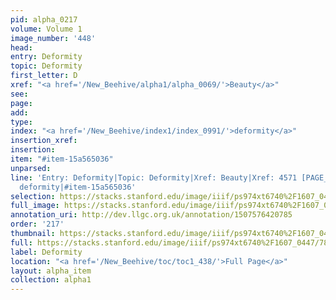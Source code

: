 ```yaml
---
pid: alpha_0217
volume: Volume 1
image_number: '448'
head: 
entry: Deformity
topic: Deformity
first_letter: D
xref: "<a href='/New_Beehive/alpha1/alpha_0069/'>Beauty</a>"
see: 
page: 
add: 
type: 
index: "<a href='/New_Beehive/index1/index_0991/'>deformity</a>"
insertion_xref: 
insertion: 
item: "#item-15a565036"
unparsed: 
line: 'Entry: Deformity|Topic: Deformity|Xref: Beauty|Xref: 4571 [PAGE_MISSING]|Index:
  deformity|#item-15a565036'
selection: https://stacks.stanford.edu/image/iiif/ps974xt6740%2F1607_0447/780,3237,2943,541/full/0/default.jpg
full_image: https://stacks.stanford.edu/image/iiif/ps974xt6740%2F1607_0447/full/full/0/default.jpg
annotation_uri: http://dev.llgc.org.uk/annotation/1507576420785
order: '217'
thumbnail: https://stacks.stanford.edu/image/iiif/ps974xt6740%2F1607_0447/780,3237,600,180/250,/0/default.jpg
full: https://stacks.stanford.edu/image/iiif/ps974xt6740%2F1607_0447/780,3237,2943,541/full/0/default.jpg
label: Deformity
location: "<a href='/New_Beehive/toc/toc1_438/'>Full Page</a>"
layout: alpha_item
collection: alpha1
---
```

